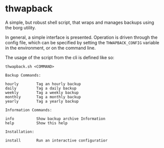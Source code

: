 # thwapback
A simple, but robust shell script, that wraps and manages backups using the borg
utility.

In general, a simple interface is presented. Operation is driven through the
config file, which can be specified by setting the `THWAPBACK_CONFIG` variable
in the environment, or on the command line.

The usage of the script from the cli is defined like so:

```
thwapback.sh <COMMAND>

Backup Commands:

hourly        Tag an hourly backup
daily         Tag a daily backup
weekly        Tag a weekly backup
monthly       Tag a monthly backup
yearly        Tag a yearly backup

Information Commands:

info          Show backup archive Information
help          Show this help

Installation:

install       Run an interactive configuratior
```
